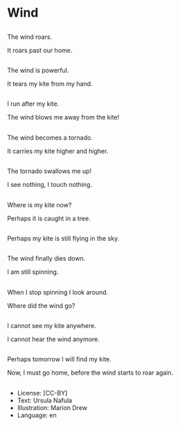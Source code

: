 # Wind

##
The wind roars.

It roars past our home.

##
The wind is powerful.

It tears my kite from my hand.

##
I run after my kite.

The wind blows me away from the kite!

##
The wind becomes a tornado.

It carries my kite higher and higher.

##
The tornado swallows me up!

I see nothing, I touch nothing.

##
Where is my kite now?

Perhaps it is caught in a tree.

##
Perhaps my kite is still flying in the sky.

##
The wind finally dies down.

I am still spinning.

##
When I stop spinning I look around.

Where did the wind go?

##
I cannot see my kite anywhere.

I cannot hear the wind anymore.

##
Perhaps tomorrow I will find my kite.

Now, I must go home, before the wind starts to roar again.

##
* License: [CC-BY]
* Text: Ursula Nafula
* Illustration: Marion Drew
* Language: en
